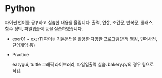 # Python

파이썬 언어를 공부하고 실습한 내용을 올립니다.
출력, 연산, 조건문, 반복문, 클래스, 함수 정의, 파일입출력 등을 실습하였습니다.

* exer01 ~ exer11
    파이썬 기본문법을 활용한 다양한 프로그램(은행 뱅킹, 단어사전, 단어게임 등) 

* Practice

    easygui, turtle 그래픽 라이브러리, 파일입출력 실습. bakery.py의 경우 팀으로 작업. 

